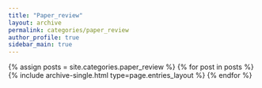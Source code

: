 ```yaml
---
title: "Paper_review"
layout: archive
permalink: categories/paper_review
author_profile: true
sidebar_main: true
---
```



{% assign posts = site.categories.paper_review %}
{% for post in posts %} {% include archive-single.html type=page.entries_layout %} {% endfor %}
